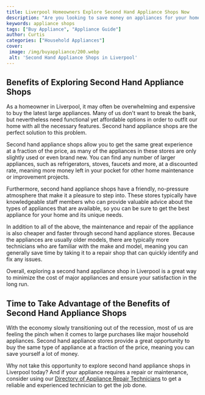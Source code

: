 ```yaml
---
title: Liverpool Homeowners Explore Second Hand Appliance Shops Now
description: "Are you looking to save money on appliances for your home in Liverpool Explore the second hand appliance shops in the area Discover why you should consider used items when kitting out your kitchen or laundry room"
keywords: appliance shops
tags: ["Buy Appliance", "Appliance Guide"]
author: Curtis
categories: ["Household Appliances"]
cover: 
 image: /img/buyappliance/200.webp
 alt: 'Second Hand Appliance Shops in Liverpool'
---
```

## Benefits of Exploring Second Hand Appliance Shops

As a homeowner in Liverpool, it may often be overwhelming and expensive to buy the latest large appliances. Many of us don't want to break the bank, but nevertheless need functional yet affordable options in order to outfit our home with all the necessary features. Second hand appliance shops are the perfect solution to this problem.

Second hand appliance shops allow you to get the same great experience at a fraction of the price, as many of the appliances in these stores are only slightly used or even brand new. You can find any number of larger appliances, such as refrigerators, stoves, faucets and more, at a discounted rate, meaning more money left in your pocket for other home maintenance or improvement projects. 

Furthermore, second hand appliance shops have a friendly, no-pressure atmosphere that make it a pleasure to step into. These stores typically have knowledgeable staff members who can provide valuable advice about the types of appliances that are available, so you can be sure to get the best appliance for your home and its unique needs.

In addition to all of the above, the maintenance and repair of the appliance is also cheaper and faster through second hand appliance stores. Because the appliances are usually older models, there are typically more technicians who are familiar with the make and model, meaning you can generally save time by taking it to a repair shop that can quickly identify and fix any issues.

Overall, exploring a second hand appliance shop in Liverpool is a great way to minimize the cost of major appliances and ensure your satisfaction in the long run. 

## Time to Take Advantage of the Benefits of Second Hand Appliance Shops

With the economy slowly transitioning out of the recession, most of us are feeling the pinch when it comes to large purchases like major household appliances. Second hand appliance stores provide a great opportunity to buy the same type of appliance at a fraction of the price, meaning you can save yourself a lot of money. 

Why not take this opportunity to explore second hand appliance shops in Liverpool today? And if your appliance requires a repair or maintenance, consider using our [Directory of Appliance Repair Technicians](./pages/appliance-repair-technicians) to get a reliable and experienced technician to get the job done.
